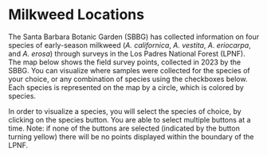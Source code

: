 # <i class="fa-solid fa-location-dot"></i>  Milkweed Locations 


The Santa Barbara Botanic Garden (SBBG) has collected information on four species of early-season milkweed (*A. californica*, *A. vestita*, *A. eriocarpa*, and *A. erosa*) through surveys in the Los Padres National Forest (LPNF). The map below shows the field survey points, collected in 2023 by the SBBG. You can visualize where samples were collected for the species of your choice, or any combination of species using the checkboxes below. Each species is represented on the map by a circle, which is colored by species.

In order to visualize a species, you will select the species of choice, by clicking on the species button. You are able to select multiple buttons at a time. Note: if none of the buttons are selected (indicated by the button turning yellow) there will be no points displayed within the boundary of the LPNF.

